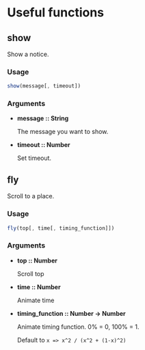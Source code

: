 # Useful functions

## show

Show a notice.

### Usage

```js
show(message[, timeout])
```

### Arguments

- **message :: String**

  The message you want to show.

- **timeout :: Number**

  Set timeout.

## fly

Scroll to a place.

### Usage

```js
fly(top[, time[, timing_function]])
```

### Arguments

- **top :: Number**

  Scroll top

- **time :: Number**

  Animate time

- **timing_function :: Number -> Number**

  Animate timing function. 0% = 0, 100% = 1.

  Default to `x => x^2 / (x^2 + (1-x)^2)`



